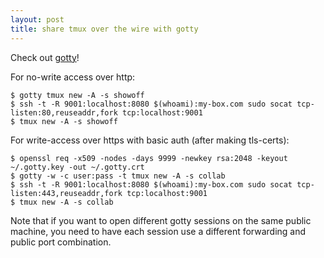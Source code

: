 ```yaml
---
layout: post
title: share tmux over the wire with gotty
---
```


Check out [gotty](https://github.com/yudai/gotty)!

For no-write access over http:

```
$ gotty tmux new -A -s showoff
$ ssh -t -R 9001:localhost:8080 $(whoami):my-box.com sudo socat tcp-listen:80,reuseaddr,fork tcp:localhost:9001
$ tmux new -A -s showoff
```

For write-access over https with basic auth (after making tls-certs):

```
$ openssl req -x509 -nodes -days 9999 -newkey rsa:2048 -keyout ~/.gotty.key -out ~/.gotty.crt
$ gotty -w -c user:pass -t tmux new -A -s collab
$ ssh -t -R 9001:localhost:8080 $(whoami):my-box.com sudo socat tcp-listen:443,reuseaddr,fork tcp:localhost:9001
$ tmux new -A -s collab
```

Note that if you want to open different gotty sessions on the same public machine, you need to have each session use a different forwarding and public port combination.
